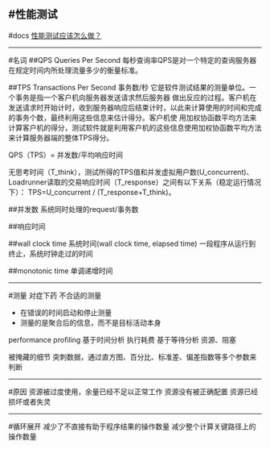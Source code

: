 #性能测试
-----
#docs
[性能测试应该怎么做？](http://coolshell.cn/articles/17381.html)


---
#名词
##QPS Queries Per Second
每秒查询率QPS是对一个特定的查询服务器在规定时间内所处理流量多少的衡量标准。

##TPS Transactions Per Second
事务数/秒
它是软件测试结果的测量单位。一个事务是指一个客户机向服务器发送请求然后服务器 做出反应的过程。客户机在发送请求时开始计时，收到服务器响应后结束计时，以此来计算使用的时间和完成的事务个数，最终利用这些信息来估计得分。客户机使 用加权协函数平均方法来计算客户机的得分，测试软件就是利用客户机的这些信息使用加权协函数平均方法来计算服务器端的整体TPS得分。

QPS（TPS）= 并发数/平均响应时间

无思考时间（T_think），测试所得的TPS值和并发虚拟用户数(U_concurrent)、Loadrunner读取的交易响应时间（T_response）之间有以下关系（稳定运行情况下）：
TPS=U_concurrent / (T_response+T_think)。


##并发数
系统同时处理的request/事务数

##响应时间


##wall clock time
系统时间(wall clock time, elapsed time)
一段程序从运行到终止，系统时钟走过的时间

##monotonic time
单调递增时间







---
#测量
对症下药
不合适的测量
* 在错误的时间启动和停止测量
* 测量的是聚合后的信息，而不是目标活动本身


performance profiling
基于时间分析
    执行耗费
基于等待分析
    资源、阻塞

被掩藏的细节
    突刺数据，通过直方图、百分比、标准差、偏差指数等多个参数来判断



---
#原因
资源被过度使用，余量已经不足以正常工作
资源没有被正确配置
资源已经损坏或者失灵


----



#循环展开
减少了不直接有助于程序结果的操作数量
减少整个计算关键路径上的操作数量























